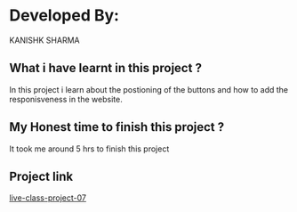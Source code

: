 # Developed By:

KANISHK SHARMA

## What i have learnt in this project ?

In this project i learn about the postioning of the buttons and how to add the responisveness in the website.

## My Honest time to finish this project ?

It took me around 5 hrs to finish this project

## Project link

[live-class-project-07](https://wonderful-jelly-aefaa6.netlify.app/)
